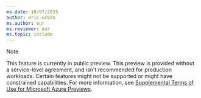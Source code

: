 ```yaml
---
ms.date: 10/07/2025
author: eric-urban
ms.author: eur
ms.reviewer: eur
ms.topic: include
---
```


> [!NOTE]
> This feature is currently in public preview. This preview is provided without a service-level agreement, and isn't recommended for production workloads. Certain features might not be supported or might have constrained capabilities. For more information, see [Supplemental Terms of Use for Microsoft Azure Previews](https://azure.microsoft.com/support/legal/preview-supplemental-terms/).
